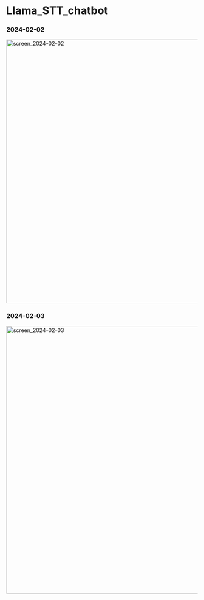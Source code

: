 # Llama_STT_chatbot

### 2024-02-02
<img width="693" alt="screen_2024-02-02" src="https://github.com/doyoon530/llama_conversation/assets/150874253/0da478c6-d67a-4a93-b263-6da39c120e81">

### 2024-02-03
<img width="703" alt="screen_2024-02-03" src="https://github.com/doyoon530/Llama_STT_chatbot/assets/150874253/2e3d1030-852d-4276-88b9-2be263891a06">
